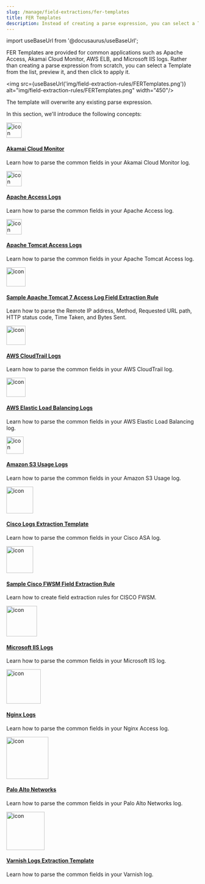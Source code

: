 ```yaml
---
slug: /manage/field-extractions/fer-templates
title: FER Templates
description: Instead of creating a parse expression, you can select a Template from the list, preview it, and then click to apply it.
---
```

import useBaseUrl from '@docusaurus/useBaseUrl';

FER Templates are provided for common applications such as Apache Access, Akamai Cloud Monitor, AWS ELB, and Microsoft IIS logs. Rather than creating a parse expression from scratch, you can select a Template from the list, preview it, and then click to apply it.

<img src={useBaseUrl('img/field-extraction-rules/FERTemplates.png')} alt="img/field-extraction-rules/FERTemplates.png" width="450"/>

The template will overwrite any existing parse expression.

In this section, we'll introduce the following concepts:

<div className="box-wrapper" markdown="1">
<div className="box smallbox1 card">
  <div className="container">
  <a href="/docs/manage/field-extractions/fer-templates/akamai-cloud-monitor"><img src={useBaseUrl('img/integrations/security-threat-detection/Akamai_logo.png')} alt="icon" width="40"/><h4>Akamai Cloud Monitor</h4></a>
  <p>Learn how to parse the common fields in your Akamai Cloud Monitor log.</p>
  </div>
</div>
<div className="box smallbox2 card">
  <div className="container">
  <a href="/docs/manage/field-extractions/fer-templates/apache-access-logs"><img src={useBaseUrl('img/integrations/web-servers/apache.png')} alt="icon" width="40"/><h4>Apache Access Logs</h4></a>
  <p>Learn how to parse the common fields in your Apache Access log.</p>
  </div>
</div>
<div className="box smallbox3 card">
  <div className="container">
  <a href="/docs/manage/field-extractions/fer-templates/apache-tomcat-access-logs"><img src={useBaseUrl('img/integrations/web-servers/apache-tomcat.png')} alt="icon" width="40"/><h4>Apache Tomcat Access Logs</h4></a>
  <p>Learn how to parse the common fields in your Apache Tomcat Access log.</p>
  </div>
</div>
<div className="box smallbox4 card">
  <div className="container">
  <a href="/docs/manage/field-extractions/fer-templates/apache-tomcat-access-log-fer"><img src={useBaseUrl('img/integrations/web-servers/apache-tomcat.png')} alt="icon" width="50"/><h4>Sample Apache Tomcat 7 Access Log Field Extraction Rule</h4></a>
  <p>Learn how to parse the Remote IP address, Method, Requested URL path, HTTP status code, Time Taken, and Bytes Sent.</p>
  </div>
</div>
<div className="box smallbox5 card">
  <div className="container">
  <a href="/docs/manage/field-extractions/fer-templates/aws-cloudtrail-logs"><img src={useBaseUrl('img/integrations/amazon-aws/cloudtrail.png')} alt="icon" width="50"/><h4>AWS CloudTrail Logs</h4></a>
  <p>Learn how to parse the common fields in your AWS CloudTrail log.</p>
  </div>
</div>
<div className="box smallbox6 card">
  <div className="container">
  <a href="/docs/manage/field-extractions/fer-templates/aws-elastic-load-balancing-logs"><img src={useBaseUrl('img/integrations/amazon-aws/elb.png')} alt="icon" width="50"/><h4>AWS Elastic Load Balancing Logs</h4></a>
  <p>Learn how to parse the common fields in your AWS Elastic Load Balancing log.</p>
  </div>
</div>
    <div className="box smallbox7 card">
      <div className="container">
      <a href="/docs/manage/field-extractions/fer-templates/aws-s3-usage-logs"><img src={useBaseUrl('img/integrations/amazon-aws/s3audit.png')} alt="icon" width="45"/><h4>Amazon S3 Usage Logs</h4></a>
      <p>Learn how to parse the common fields in your Amazon S3 Usage log.</p>
      </div>
    </div>
    <div className="box smallbox8 card">
      <div className="container">
      <a href="/docs/manage/field-extractions/fer-templates/cisco-app"><img src={useBaseUrl('img/integrations/security-threat-detection/cisco.png')} alt="icon" width="70"/><h4>Cisco Logs Extraction Template</h4></a>
      <p>Learn how to parse the common fields in your Cisco ASA log.</p>
      </div>
    </div>
    <div className="box smallbox9 card">
      <div className="container">
      <a href="/docs/manage/field-extractions/fer-templates/cisco-fwsm-fer"><img src={useBaseUrl('img/integrations/security-threat-detection/cisco.png')} alt="icon" width="70"/><h4>Sample Cisco FWSM Field Extraction Rule</h4></a>
      <p>Learn how to create field extraction rules for CISCO FWSM.</p>
      </div>
    </div>
    <div className="box smallbox10 card">
      <div className="container">
      <a href="/docs/manage/field-extractions/fer-templates/microsoft-iis-logs"><img src={useBaseUrl('img/integrations/microsoft-azure/microsoft_iis_10.png')} alt="icon" width="80"/><h4>Microsoft IIS Logs</h4></a>
      <p>Learn how to parse the common fields in your Microsoft IIS log.</p>
      </div>
    </div>
    <div className="box smallbox11 card">
      <div className="container">
      <a href="/docs/manage/field-extractions/fer-templates/nginx-logs"><img src={useBaseUrl('img/integrations/web-servers/nginx.png')} alt="icon" width="90"/><h4>Nginx Logs</h4></a>
      <p>Learn how to parse the common fields in your Nginx Access log.</p>
      </div>
    </div>
    <div className="box smallbox12 card">
      <div className="container">
      <a href="/docs/manage/field-extractions/fer-templates/palo-alto-networks"><img src={useBaseUrl('img/integrations/cloud-security-monitoring-analytics/paloalto.png')} alt="icon" width="110"/><h4>Palo Alto Networks</h4></a>
      <p>Learn how to parse the common fields in your Palo Alto Networks log.</p>
      </div>
    </div>
    <div className="box smallbox13 card">
      <div className="container">
      <a href="/docs/manage/field-extractions/fer-templates/varnish-logs"><img src={useBaseUrl('img/integrations/web-servers/varnish-cache.png')} alt="icon" width="100"/><h4>Varnish Logs Extraction Template</h4></a>
      <p>Learn how to parse the common fields in your Varnish log.</p>
      </div>
    </div>
</div>
